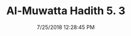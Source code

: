 ---
title        : "Al-Muwatta Hadith 5. 3"
date         : 7/25/2018 12:28:45 PM
draft        : false
type         : "hadith"
layout       : "hadith"
BookCode     : "AMH"
VolumeNumber : "5"
HadithNumber : "3"
categories  :  ["Prayer, Friday (Jumua) - Doing Ghusl on the Day of Jumua"]
---